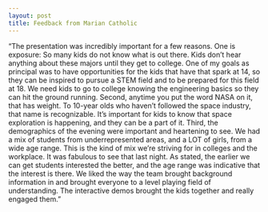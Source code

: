 ```yaml
---
layout: post
title: Feedback from Marian Catholic
---
```


“The presentation was incredibly important for a few reasons. One is exposure: So many kids do not know what is out there. Kids don’t hear anything about these majors until they get to college. One of my goals as principal was to have opportunities for the kids that have that spark at 14, so they can be inspired to pursue a STEM field and to be prepared for this field at 18. We need kids to go to college knowing the engineering basics so they can hit the ground running.
Second, anytime you put the word NASA on it, that has weight. To 10-year olds who haven’t followed the space industry, that name is recognizable. It’s important for kids to know that space exploration is happening, and they can be a part of it.
Third, the demographics of the evening were important and heartening to see. We had a mix of students from underrepresented areas, and a LOT of girls, from a wide age range. This is the kind of mix we’re striving for in colleges and the workplace. It was fabulous to see that last night. As stated, the earlier we can get students interested the better, and the age range was indicative that the interest is there.
We liked the way the team brought background information in and brought everyone to a level playing field of understanding. The interactive demos brought the kids together and really engaged them.”